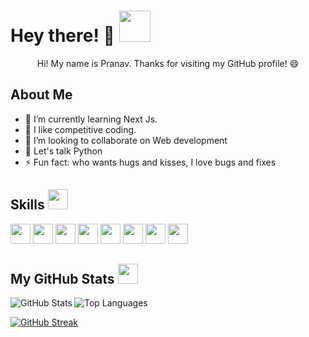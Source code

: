 # Hey there! 👋 <img src="https://raw.githubusercontent.com/MartinHeinz/MartinHeinz/master/wave.gif" width=50px>

<p align="center">
  Hi! My name is Pranav. Thanks for visiting my GitHub profile! 😄
</p>


## About Me
- 🔭 I’m currently learning Next Js.
- 🌱 I like competitive coding.
- 👯 I’m looking to collaborate on Web development
- 💬 Let's talk Python
- ⚡ Fun fact: who wants hugs and kisses, I love bugs and fixes 
<!-- - 🤔 I’m looking for help with project ideas -->
<!-- - 📫 How to reach me: ... -->

<h2> Skills <img src="https://media2.giphy.com/media/QssGEmpkyEOhBCb7e1/giphy.gif?cid=ecf05e47a0n3gi1bfqntqmob8g9aid1oyj2wr3ds3mg700bl&rid=giphy.gif" width=32px></h2>
<a href=https://github.com/pranavrbm?tab=repositories&q=&type=&language=python&sort=><img width='32px' src='https://raw.githubusercontent.com/rahulbanerjee26/githubAboutMeGenerator/main/icons/python.svg'></a>
<a href=https://github.com/pranavrbm?tab=repositories&q=&type=&language=java&sort=><img width='32px' src='https://raw.githubusercontent.com/rahulbanerjee26/githubAboutMeGenerator/main/icons/java.svg'></a>
<a href=https://github.com/pranavrbm?tab=repositories&q=&type=&language=c&sort=><img width='32px' src='https://raw.githubusercontent.com/rahulbanerjee26/githubAboutMeGenerator/main/icons/c.svg'></a>
<a href=https://github.com/pranavrbm?tab=repositories&q=&type=&language=django&sort=><img width='32px' src='https://raw.githubusercontent.com/rahulbanerjee26/githubAboutMeGenerator/main/icons/django.svg'></a>
<a href=https://github.com/pranavrbm?tab=repositories&q=&type=&language=javascript&sort=><img width='32px' src='https://raw.githubusercontent.com/rahulbanerjee26/githubAboutMeGenerator/main/icons/javascript.svg'></a>
<a href=https://github.com/pranavrbm?tab=repositories&q=&type=&language=html&sort=><img width='32px' src='https://raw.githubusercontent.com/rahulbanerjee26/githubAboutMeGenerator/main/icons/html.svg'></a>
<a href=https://github.com/pranavrbm?tab=repositories&q=&type=&language=css&sort=><img width='32px' src='https://raw.githubusercontent.com/rahulbanerjee26/githubAboutMeGenerator/main/icons/css.svg'></a>
<a href=https://github.com/pranavrbm?tab=repositories&q=&type=&language=cpp&sort=><img width='32px' src='https://raw.githubusercontent.com/rahulbanerjee26/githubAboutMeGenerator/main/icons/cpp.svg'></a>




<!--## Let's Connect! <img src="https://media.giphy.com/media/p4NLw3I4U0idi/giphy.gif" width="40">
[![LinkedIn](https://img.shields.io/badge/LinkedIn-blue?style=for-the-badge&logo=linkedin)](https://www.linkedin.com/in/pranav-bhat-018319338/)
[![GitHub](https://img.shields.io/badge/GitHub-black?style=for-the-badge&logo=github)](https://github.com/pranavrbm)
-->

## My GitHub Stats <img src='https://media1.giphy.com/media/du3J3cXyzhj75IOgvA/giphy.gif?cid=ecf05e47x2g034i9pzwtzzsd3xgg2w9nr94t4tflbbgo3008&rid=giphy.gif' width='32px'>

<p>
  <img align="left" src="https://github-readme-stats.vercel.app/api?username=pranavrbm&count_private=true&show_icons=true&theme=dark" alt="GitHub Stats" />
  <img align="center" src="https://github-readme-stats.vercel.app/api/top-langs/?username=pranavrbm&layout=compact&theme=dark" alt="Top Languages" />

 
</p>


[![GitHub Streak](https://streak-stats.demolab.com/?user=pranavrbm&theme=dark)](https://git.io/streak-stats)
